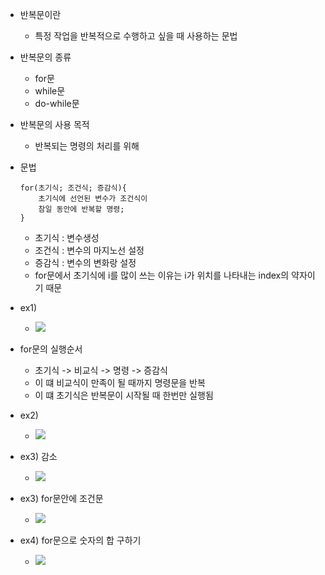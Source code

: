 
- 반복문이란
	- 특정 작업을 반복적으로 수행하고 싶을 때 사용하는 문법

- 반복문의 종류
	- for문
	- while문
	- do-while문

- 반복문의 사용 목적
	- 반복되는 명령의 처리를 위해

- 문법
	~~~
	for(초기식; 조건식; 증감식){
		초기식에 선언된 변수가 조건식이 
		참일 동안에 반복할 명령;
	}
	~~~
	- 초기식 : 변수생성
	- 조건식 : 변수의 마지노선 설정
	- 증감식 : 변수의 변화랑 설정
	- for문에서 초기식에 i를 많이 쓰는 이유는 i가 위치를 나타내는 index의 약자이기 때문

- ex1)
	- ![](https://i.imgur.com/M4Sxx5v.png)

- for문의 실행순서
	- 초기식 -> 비교식 -> 명령 -> 증감식
	- 이 떄 비교식이 만족이 될 때까지 명령문을 반복
	- 이 떄 초기식은 반복문이 시작될 때 한번만 실행됨

- ex2)
	- ![](https://i.imgur.com/WWQeSfp.jpg)

- ex3) 감소
	- ![](https://i.imgur.com/hvZZvBS.jpg)


- ex3) for문안에 조건문
	- ![](https://i.imgur.com/kByoiVQ.jpg)

- ex4) for문으로 숫자의 합 구하기
	- ![](https://i.imgur.com/EzhhdZ5.jpg)

